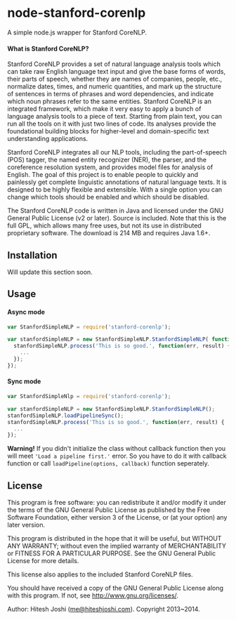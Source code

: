 # node-stanford-corenlp

A simple node.js wrapper for Stanford CoreNLP.

#### What is Stanford CoreNLP?
Stanford CoreNLP provides a set of natural language analysis tools which can take raw English language text input and give the base forms of words, their parts of speech, whether they are names of companies, people, etc., normalize dates, times, and numeric quantities, and mark up the structure of sentences in terms of phrases and word dependencies, and indicate which noun phrases refer to the same entities. Stanford CoreNLP is an integrated framework, which make it very easy to apply a bunch of language analysis tools to a piece of text. Starting from plain text, you can run all the tools on it with just two lines of code. Its analyses provide the foundational building blocks for higher-level and domain-specific text understanding applications.

Stanford CoreNLP integrates all our NLP tools, including the part-of-speech (POS) tagger, the named entity recognizer (NER), the parser, and the coreference resolution system, and provides model files for analysis of English. The goal of this project is to enable people to quickly and painlessly get complete linguistic annotations of natural language texts. It is designed to be highly flexible and extensible. With a single option you can change which tools should be enabled and which should be disabled.

The Stanford CoreNLP code is written in Java and licensed under the GNU General Public License (v2 or later). Source is included. Note that this is the full GPL, which allows many free uses, but not its use in distributed proprietary software. The download is 214 MB and requires Java 1.6+.


## Installation

Will update this section soon.

## Usage

#### Async mode
```javascript
var StanfordSimpleNLP = require('stanford-corenlp');

var stanfordSimpleNLP = new StanfordSimpleNLP.StanfordSimpleNLP( function(err) {
  stanfordSimpleNLP.process('This is so good.', function(err, result) {
    ...
  });
});
```

#### Sync mode
```javascript
var StanfordSimpleNlp = require('stanford-corenlp');

var stanfordSimpleNLP = new StanfordSimpleNLP.StanfordSimpleNLP();
stanfordSimpleNLP.loadPipelineSync();
stanfordSimpleNLP.process('This is so good.', function(err, result) {
  ...
});
```

**Warning!** If you didn't initialize the class without callback function then you will meet `'Load a pipeline first.'` error. So you have to do it with callback function or call `loadPipeline(options, callback)` function seperately.


## License
This program is free software: you can redistribute it and/or modify
it under the terms of the GNU General Public License as published by
the Free Software Foundation, either version 3 of the License, or
(at your option) any later version.

This program is distributed in the hope that it will be useful,
but WITHOUT ANY WARRANTY; without even the implied warranty of
MERCHANTABILITY or FITNESS FOR A PARTICULAR PURPOSE.  See the
GNU General Public License for more details.

This license also applies to the included Stanford CoreNLP files.

You should have received a copy of the GNU General Public License
along with this program.  If not, see <http://www.gnu.org/licenses/>.

Author: Hitesh Joshi (me@hiteshjoshi.com). Copyright 2013~2014.
